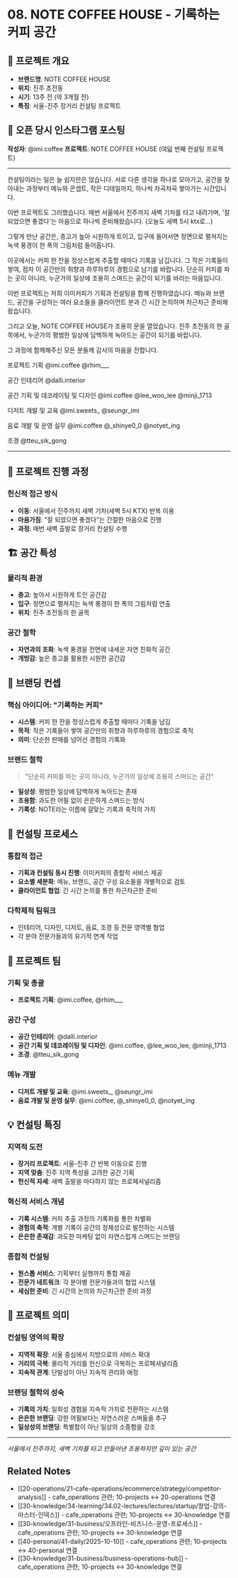 # 08. NOTE COFFEE HOUSE - 기록하는 커피 공간

## 📍 프로젝트 개요
- **브랜드명**: NOTE COFFEE HOUSE
- **위치**: 진주 초전동
- **시기**: 13주 전 (약 3개월 전)
- **특징**: 서울-진주 장거리 컨설팅 프로젝트

## 📝 오픈 당시 인스타그램 포스팅

**작성자**: @imi.coffee
**프로젝트**: NOTE COFFEE HOUSE (여덟 번째 컨설팅 프로젝트)

---

컨설팅이라는 일은 늘 쉽지만은 않습니다.
서로 다른 생각을 하나로 모아가고,
공간을 찾아내는 과정부터 메뉴와 콘셉트, 작은 디테일까지,
하나씩 차곡차곡 쌓아가는 시간입니다.

이번 프로젝트도 그러했습니다.
매번 서울에서 진주까지 새벽 기차를 타고 내려가며,
'잘 되었으면 좋겠다'는 마음으로 하나씩 준비해왔습니다.
(오늘도 새벽 5시 ktx로...)

그렇게 만난 공간은, 층고가 높아 시원하게 트이고,
입구에 들어서면 정면으로 펼쳐지는 녹색 풍경이 한 폭의 그림처럼 들어옵니다.

이곳에서는 커피 한 잔을 정성스럽게 추출할 때마다 기록을 남깁니다.
그 작은 기록들이 쌓여, 점차 이 공간만의 취향과 하루하루의 경험으로 남기를 바랍니다.
단순히 커피를 파는 곳이 아니라,
누군가의 일상에 조용히 스며드는 공간이 되기를 바라는 마음입니다.

이번 프로젝트는 저희 이미커피가 기획과 컨설팅을 함께 진행하였습니다.
메뉴와 브랜드, 공간을 구성하는 여러 요소들을
클라이언트 분과 긴 시간 논의하며 차근차근 준비해왔습니다.

그리고 오늘, NOTE COFFEE HOUSE가 조용히 문을 열었습니다.
진주 초전동의 한 골목에서,
누군가의 평범한 일상에 담백하게 녹아드는 공간이 되기를 바랍니다.

그 과정에 함께해주신 모든 분들께 감사의 마음을 전합니다.

프로젝트 기획
@imi.coffee
@rhim___

공간 인테리어
@dalli.interior

공간 기획 및 데코레이팅 및 디자인
@imi.coffee
@lee_woo_lee
@minji_1713

디저트 개발 및 교육
@imi.sweets_
@seungr_imi

음료 개발 및 운영 실무
@imi.coffee
@_shinye0_0
@notyet_ing

조경
@tteu_sik_gong

---

## 🚄 프로젝트 진행 과정
### 헌신적 접근 방식
- **이동**: 서울에서 진주까지 새벽 기차(새벽 5시 KTX) 반복 이용
- **마음가짐**: "잘 되었으면 좋겠다"는 간절한 마음으로 진행
- **과정**: 매번 새벽 출발로 장거리 컨설팅 수행

## 🏗 공간 특성
### 물리적 환경
- **층고**: 높아서 시원하게 트인 공간감
- **입구**: 정면으로 펼쳐지는 녹색 풍경이 한 폭의 그림처럼 연출
- **위치**: 진주 초전동의 한 골목

### 공간 철학
- **자연과의 조화**: 녹색 풍경을 전면에 내세운 자연 친화적 공간
- **개방감**: 높은 층고를 활용한 시원한 공간감

## 🎯 브랜딩 컨셉
### 핵심 아이디어: "기록하는 커피"
- **시스템**: 커피 한 잔을 정성스럽게 추출할 때마다 기록을 남김
- **목적**: 작은 기록들이 쌓여 공간만의 취향과 하루하루의 경험으로 축적
- **의미**: 단순한 판매를 넘어선 경험의 기록화

### 브랜드 철학
> "단순히 커피를 파는 곳이 아니라, 누군가의 일상에 조용히 스며드는 공간"

- **일상성**: 평범한 일상에 담백하게 녹아드는 존재
- **조용함**: 과도한 어필 없이 은은하게 스며드는 방식
- **기록성**: NOTE라는 이름에 걸맞는 기록과 축적의 가치

## 🔧 컨설팅 프로세스
### 통합적 접근
- **기획과 컨설팅 동시 진행**: 이미커피의 종합적 서비스 제공
- **요소별 세분화**: 메뉴, 브랜드, 공간 구성 요소들을 개별적으로 검토
- **클라이언트 협업**: 긴 시간 논의를 통한 차근차근한 준비

### 다학제적 팀워크
- 인테리어, 디자인, 디저트, 음료, 조경 등 전문 영역별 협업
- 각 분야 전문가들과의 유기적 연계 작업

## 👥 프로젝트 팀
### 기획 및 총괄
- **프로젝트 기획**: @imi.coffee, @rhim___

### 공간 구성
- **공간 인테리어**: @dalli.interior
- **공간 기획 및 데코레이팅 및 디자인**: @imi.coffee, @lee_woo_lee, @minji_1713
- **조경**: @tteu_sik_gong

### 메뉴 개발
- **디저트 개발 및 교육**: @imi.sweets_, @seungr_imi
- **음료 개발 및 운영 실무**: @imi.coffee, @_shinye0_0, @notyet_ing

## 💡 컨설팅 특징
### 지역적 도전
- **장거리 프로젝트**: 서울-진주 간 반복 이동으로 진행
- **지역 맞춤**: 진주 지역 특성을 고려한 공간 기획
- **헌신적 자세**: 새벽 출발을 마다하지 않는 프로페셔널리즘

### 혁신적 서비스 개념
- **기록 시스템**: 커피 추출 과정의 기록화를 통한 차별화
- **경험의 축적**: 개별 기록이 공간의 정체성으로 발전하는 시스템
- **은은한 존재감**: 과도한 마케팅 없이 자연스럽게 스며드는 브랜딩

### 종합적 컨설팅
- **원스톱 서비스**: 기획부터 실행까지 통합 제공
- **전문가 네트워크**: 각 분야별 전문가들과의 협업 시스템
- **세심한 준비**: 긴 시간의 논의와 차근차근한 준비 과정

## 🌟 프로젝트 의미
### 컨설팅 영역의 확장
- **지역적 확장**: 서울 중심에서 지방으로의 서비스 확대
- **거리의 극복**: 물리적 거리를 헌신으로 극복하는 프로페셔널리즘
- **지속적 관계**: 단발성이 아닌 지속적 관리와 애정

### 브랜딩 철학의 성숙
- **기록의 가치**: 일회성 경험을 지속적 가치로 전환하는 시스템
- **은은한 브랜딩**: 강한 어필보다는 자연스러운 스며듦을 추구
- **일상성의 브랜딩**: 특별함이 아닌 일상의 소중함을 강조

---
*서울에서 진주까지, 새벽 기차를 타고 만들어낸 조용하지만 깊이 있는 공간*

## Related Notes

- [[20-operations/21-cafe-operations/ecommerce/strategy/competitor-analysis]] - cafe_operations 관련; 10-projects ↔ 20-operations 연결
- [[30-knowledge/34-learning/34.02-lectures/lectures/startup/창업-강의-마스터-인덱스]] - cafe_operations 관련; 10-projects ↔ 30-knowledge 연결
- [[30-knowledge/31-business/오프라인-비즈니스-운영-프로세스]] - cafe_operations 관련; 10-projects ↔ 30-knowledge 연결
- [[40-personal/41-daily/2025-10-10]] - cafe_operations 관련; 10-projects ↔ 40-personal 연결
- [[30-knowledge/31-business/business-operations-hub]] - cafe_operations 관련; 10-projects ↔ 30-knowledge 연결

